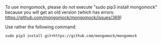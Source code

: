 To use mongomock, please do *not* execute "sudo pip3 install mongomock" 
because you will get an old version (which has errors: https://github.com/mongomock/mongomock/issues/369) 

Use rather the following command:
```
sudo pip3 install git+https://github.com/mongomock/mongomock
```
